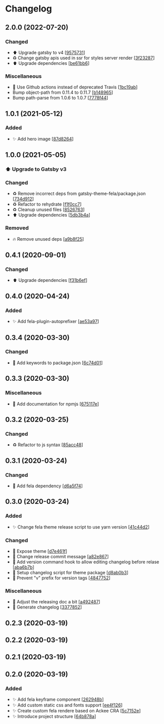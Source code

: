 # Changelog

<a name="2.0.0"></a>

## 2.0.0 (2022-07-20)

### Changed

- ⬆️ Upgrade gatsby to v4 [[9575731](https://github.com/AckeeCZ/gatsby-theme-fela/commit/9575731ace22201b05e10894c66c3e119fa14878)]
- ♻️ Change gatsby apis used in ssr for styles server render [[3f23287](https://github.com/AckeeCZ/gatsby-theme-fela/commit/3f2328730a8a11354056a8219ec32345d1e790ad)]
- ⬆️ Upgrade dependencies [[be61bb6](https://github.com/AckeeCZ/gatsby-theme-fela/commit/be61bb61cf5e534b4cd0d2fabd952fbb9daf22fd)]

### Miscellaneous

- 👷 Use Github actions instead of deprecated Travis [[1bc19ab](https://github.com/AckeeCZ/gatsby-theme-fela/commit/1bc19abbc43bf0ded9581ede38e8f8e6b19fc034)]
- Bump object-path from 0.11.4 to 0.11.7 [[b148965](https://github.com/AckeeCZ/gatsby-theme-fela/commit/b148965177600ab2f9ad75ea47175c01e73439aa)]
- Bump path-parse from 1.0.6 to 1.0.7 [[7778f44](https://github.com/AckeeCZ/gatsby-theme-fela/commit/7778f44482ceda2f26d2bbd03693e69ee1eb91bc)]

<a name="1.0.1"></a>

## 1.0.1 (2021-05-12)

### Added

- ✨ Add hero image [[87d8264](https://github.com/AckeeCZ/gatsby-theme-fela/commit/87d8264d8ad721b88489535d91298ca708616825)]

<a name="1.0.0"></a>

## 1.0.0 (2021-05-05)

### ⬆️ Upgrade to Gatsby v3

### Changed

- ♻️ Remove incorrect deps from gatsby-theme-fela/package.json [[734d912](https://github.com/AckeeCZ/gatsby-theme-fela/commit/734d91244ddfdf6028fb1fe56ac0f780f0eea0c9)]
- ♻️ Refactor to rehydrate [[f1f0cc7](https://github.com/AckeeCZ/gatsby-theme-fela/commit/f1f0cc742c8940472bc771764c5a2d27329fdbaf)]
- ♻️ Cleanup unused files [[8526763](https://github.com/AckeeCZ/gatsby-theme-fela/commit/85267633825eac00e0ba92ec8991ac72a5b1d858)]
- ⬆️ Upgrade dependencies [[5db3b4a](https://github.com/AckeeCZ/gatsby-theme-fela/commit/5db3b4a0d2fd13b12726e462b9acf0ee78e13b00)]

### Removed

- 🔥 Remove unused deps [[a9b8f25](https://github.com/AckeeCZ/gatsby-theme-fela/commit/a9b8f25a63581024266fe85f7f3c33d0c477c791)]

<a name="0.4.1"></a>

## 0.4.1 (2020-09-01)

### Changed

- ⬆️ Upgrade dependencies [[f31b6ef](https://github.com/AckeeCZ/gatsby-theme-fela/commit/f31b6ef30004ba172fe693446bc386849f174cc2)]

<a name="0.4.0"></a>

## 0.4.0 (2020-04-24)

### Added

- ✨ Add fela-plugin-autoprefixer [[ae53a97](https://github.com/AckeeCZ/gatsby-theme-fela/commit/ae53a978efe4805aa9b58fc00c40b281de4d21e1)]

<a name="0.3.4"></a>

## 0.3.4 (2020-03-30)

### Changed

- 🔧 Add keywords to package.json [[6c74d01](https://github.com/AckeeCZ/gatsby-theme-fela/commit/6c74d01c8f392f0b3f93383c5eef5c15b4e9042f)]

<a name="0.3.3"></a>

## 0.3.3 (2020-03-30)

### Miscellaneous

- 📝 Add documentation for npmjs [[675117e](https://github.com/AckeeCZ/gatsby-theme-fela/commit/675117e7d9f4699752ceb7c6cb585bb69fcc5267)]

<a name="0.3.2"></a>

## 0.3.2 (2020-03-25)

### Changed

- ♻️ Refactor to js syntax [[85acc48](https://github.com/AckeeCZ/gatsby-theme-fela/commit/85acc48aed2ce666f2975e44d78d5053ae908eb8)]

<a name="0.3.1"></a>

## 0.3.1 (2020-03-24)

### Changed

- 🔧 Add fela dependency [[d6a5f74](https://github.com/AckeeCZ/gatsby-theme-fela/commit/d6a5f74336560175a71877a6ab0453288afad229)]

<a name="0.3.0"></a>

## 0.3.0 (2020-03-24)

### Added

- ✨ Change fela theme release script to use yarn version [[41c44d2](https://github.com/AckeeCZ/gatsby-theme-fela/commit/41c44d2048413703715e0c66a06853bfa0e02397)]

### Changed

- 🎨 Expose theme [[d7e461f](https://github.com/AckeeCZ/gatsby-theme-fela/commit/d7e461f9e76fc2fda6ce944cdb3ebce2822a7a4d)]
- 🔧 Change release commit message [[a82e867](https://github.com/AckeeCZ/gatsby-theme-fela/commit/a82e867005b8e1a8deb4f6638ad0431db276be95)]
- 🔧 Add version command hook to allow editing changelog before relase [[aba6b7b](https://github.com/AckeeCZ/gatsby-theme-fela/commit/aba6b7b753acc87f63e5d2efe6dbe482f61fce34)]
- 🔧 Setup changelog script for theme package [[d8ab0b3](https://github.com/AckeeCZ/gatsby-theme-fela/commit/d8ab0b3ebb8a2de4e540478596b798d3ab5f86d8)]
- 🔧 Prevent &quot;v&quot; prefix for version tags [[4847752](https://github.com/AckeeCZ/gatsby-theme-fela/commit/484775237e2d1985daf0fee334c87a3076301b1a)]

### Miscellaneous

- 📝 Adjust the releasing doc a bit [[a492487](https://github.com/AckeeCZ/gatsby-theme-fela/commit/a4924871adfeb0adb89b91fb010f3f9be366bbf5)]
- 📝 Generate changelog [[3377852](https://github.com/AckeeCZ/gatsby-theme-fela/commit/33778529385465cd0aef7e2755ed5fdc1831f1f7)]

<a name="0.2.3"></a>

## 0.2.3 (2020-03-19)

<a name="0.2.2"></a>

## 0.2.2 (2020-03-19)

<a name="0.2.1"></a>

## 0.2.1 (2020-03-19)

<a name="0.2.0"></a>

## 0.2.0 (2020-03-19)

### Added

- ✨ Add fela keyframe component [[262948b](https://github.com/AckeeCZ/gatsby-theme-fela/commit/262948b8bdf5fb0cd75c07e1505aafbc766f8932)]
- ✨ Add custom static css and fonts support [[ee4f126](https://github.com/AckeeCZ/gatsby-theme-fela/commit/ee4f12654faf87911bf7ed5f4026419146e6eee2)]
- ✨ Create custom fela rendere based on Ackee CRA [[5c7152e](https://github.com/AckeeCZ/gatsby-theme-fela/commit/5c7152e08d0d28297b3152246736cffb357977ab)]
- ✨ Introduce project structure [[64b878a](https://github.com/AckeeCZ/gatsby-theme-fela/commit/64b878a0fd9b9a3704ce91256f43aac956246d20)]
